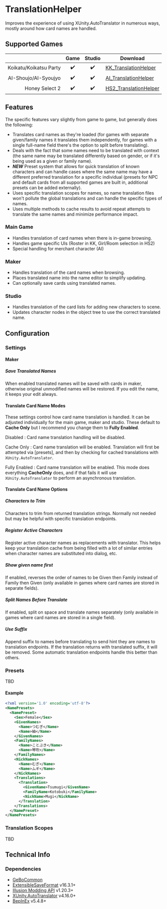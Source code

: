 # TranslationHelper

Improves the experience of using XUnity.AutoTranslator in numerous ways, mostly around how card names are handled.  


## Supported Games

|                         | Game  | Studio  | Download     |
| ----------------------: | :---: | :-----: | ------------ |
| Koikatu/Koikatsu Party  | ✔️     | ✔️       | [KK_TranslationHelper]  |
| AI-Shoujo/AI-Syoujyo    | ✔️     | ✔️       | [AI_TranslationHelper]  |
| Honey Select 2          | ✔️     | ✔️       | [HS2_TranslationHelper] |

## Features

The specific features vary slightly from game to game, but generally does the following:

- Translates card names as they're loaded (for games with separate given/family names it translates them independently, for games with a single full-name field there's the option to split before translating).  
- Deals with the fact that some names need to be translated with context (the same name may be translated differently based on gender, or if it's being used as a given or family name).
- ***NEW*** Preset system that allows for quick translation of known characters and can handle cases where the same name may have a different preferred translation for a specific individual (presets for NPC and default cards from all supported games are built in, additional presets can be added externally).
- Uses specific translation scopes for names, so name translation files won't pollute the global translations and can handle the specific types of names.
- Uses multiple methods to cache results to avoid repeat attempts to translate the same names and minimize performance impact.

### Main Game

- Handles translation of card names when there is in-game browsing.
- Handles game specific UIs (Roster in KK, Girl/Room selection in HS2)
- Special handling for merchant character (AI)

### Maker

- Handles translation of the card names when browsing.
- Places translated name into the name editor to simplify updating.
- Can optionally save cards using translated names.

### Studio

- Handles translation of the card lists for adding new characters to scene.
- Updates character nodes in the object tree to use the correct translated name.


## Configuration

### Settings

#### Maker

##### Save Translated Names

When enabled translated names will be saved with cards in maker, otherwise original unmodified names will be restored. If you edit the name, it keeps your edit always.

#### Translate Card Name Modes

These settings control how card name translation is handled.  It can be adjusted individually for the main game, maker and studio.  These default to **Cache Only** but I recommend you change them to **Fully Enabled**.

Disabled
: Card name translation handling will be disabled.

Cache Only
: Card name translation will be enabled. Translation will first be attempted via [presets], and then by checking for cached translations with `XUnity.AutoTranslator`.

Fully Enabled
: Card name translation will be enabled. This mode does everything **CacheOnly** does, and if that fails it will use `XUnity.AutoTranslator` to perform an asynchronous translation.


#### Translate Card Name Options

##### Characters to Trim

Characters to trim from returned translation strings.  Normally not needed but may be helpful with specific translation endpoints.

##### Register Active Characters

Register active character names as replacements with translator.  This helps keep your translation cache from being filled with a lot of similar entries when character names are substituted into dialog, etc.

##### Show given name first

If enabled, reverses the order of names to be Given then Family instead of Family then Given (only available in games where card names are stored in separate fields).

##### Split Names Before Translate

If enabled, split on space and translate names separately (only available in games where card names are stored in a single field).

##### Use Suffix

Append suffix to names before translating to send hint they are names to translation endpoints.  If the translation returns with translated suffix, it will be removed.  Some automatic translation endpoints handle this better than others.



### Presets

TBD

#### Example
```xml
<?xml version='1.0' encoding='utf-8'?>
<NamePresets>
  <NamePreset>
    <Sex>Female</Sex>
    <GivenNames>
      <Name>つむぎ</Name>
      <Name>紬</Name>
    </GivenNames>
    <FamilyNames>
      <Name>ことぶき</Name>
      <Name>琴吹</Name>
    </FamilyNames>
    <NickNames>
      <Name>むぎ</Name>
      <Name>ムギ</Name>
    </NickNames>
    <Translations>
      <Translation>
        <GivenName>Tsumugi</GivenName>
        <FamilyName>Kotobuki</FamilyName>
        <NickName>Mugi</NickName>
      </Translation>
    </Translations>
  </NamePreset>
</NamePresets>
```


### Translation Scopes

TBD

## Technical Info


### Dependencies

- [GeBoCommon](https://github.com/GeBo1/GeBoPlugins)
- [ExtensibleSaveFormat](https://github.com/IllusionMods/BepisPlugins) v16.3.1+
- [Illusion Modding API](https://github.com/IllusionMods/IllusionModdingAPI) v1.20.3+
- [XUnity.AutoTranslator](https://github.com/bbepis/XUnity.AutoTranslator) v4.16.0+
- [BepInEx](https://github.com/BepInEx/BepInEx) v5.4.8+

[//]: # (## Latest Links)

[AI_TranslationHelper]: https://github.com/GeBo1/GeBoPlugins/releases/download/r28/AI_TranslationHelper.v1.1.0.8.zip "v1.1.0.8"
[HS2_TranslationHelper]: https://github.com/GeBo1/GeBoPlugins/releases/download/r28/HS2_TranslationHelper.v1.1.0.8.zip "v1.1.0.8"
[KK_TranslationHelper]: https://github.com/GeBo1/GeBoPlugins/releases/download/r28/KK_TranslationHelper.v1.1.0.8.zip "v1.1.0.8"
